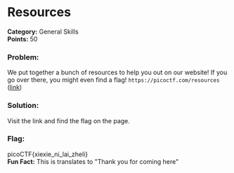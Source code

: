 # Resources
__Category:__ General Skills  
__Points:__ 50

### Problem:

We put together a bunch of resources to help you out on our website! If you go over there, you might even find a flag! `https://picoctf.com/resources` ([link](https://picoctf.com/resources))

### Solution:

Visit the link and find the flag on the page.

### Flag:

picoCTF{xiexie_ni_lai_zheli}  
__Fun Fact:__ This is translates to "Thank you for coming here"
